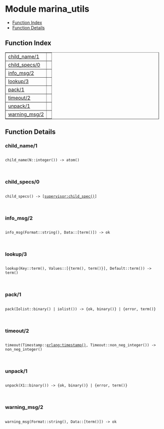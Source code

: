 

# Module marina_utils #
* [Function Index](#index)
* [Function Details](#functions)

<a name="index"></a>

## Function Index ##


<table width="100%" border="1" cellspacing="0" cellpadding="2" summary="function index"><tr><td valign="top"><a href="#child_name-1">child_name/1</a></td><td></td></tr><tr><td valign="top"><a href="#child_specs-0">child_specs/0</a></td><td></td></tr><tr><td valign="top"><a href="#info_msg-2">info_msg/2</a></td><td></td></tr><tr><td valign="top"><a href="#lookup-3">lookup/3</a></td><td></td></tr><tr><td valign="top"><a href="#pack-1">pack/1</a></td><td></td></tr><tr><td valign="top"><a href="#timeout-2">timeout/2</a></td><td></td></tr><tr><td valign="top"><a href="#unpack-1">unpack/1</a></td><td></td></tr><tr><td valign="top"><a href="#warning_msg-2">warning_msg/2</a></td><td></td></tr></table>


<a name="functions"></a>

## Function Details ##

<a name="child_name-1"></a>

### child_name/1 ###

<pre><code>
child_name(N::integer()) -&gt; atom()
</code></pre>
<br />

<a name="child_specs-0"></a>

### child_specs/0 ###

<pre><code>
child_specs() -&gt; [<a href="supervisor.md#type-child_spec">supervisor:child_spec()</a>]
</code></pre>
<br />

<a name="info_msg-2"></a>

### info_msg/2 ###

<pre><code>
info_msg(Format::string(), Data::[term()]) -&gt; ok
</code></pre>
<br />

<a name="lookup-3"></a>

### lookup/3 ###

<pre><code>
lookup(Key::term(), Values::[{term(), term()}], Default::term()) -&gt; term()
</code></pre>
<br />

<a name="pack-1"></a>

### pack/1 ###

<pre><code>
pack(Iolist::binary() | iolist()) -&gt; {ok, binary()} | {error, term()}
</code></pre>
<br />

<a name="timeout-2"></a>

### timeout/2 ###

<pre><code>
timeout(Timestamp::<a href="erlang.md#type-timestamp">erlang:timestamp()</a>, Timeout::non_neg_integer()) -&gt; non_neg_integer()
</code></pre>
<br />

<a name="unpack-1"></a>

### unpack/1 ###

<pre><code>
unpack(X1::binary()) -&gt; {ok, binary()} | {error, term()}
</code></pre>
<br />

<a name="warning_msg-2"></a>

### warning_msg/2 ###

<pre><code>
warning_msg(Format::string(), Data::[term()]) -&gt; ok
</code></pre>
<br />

